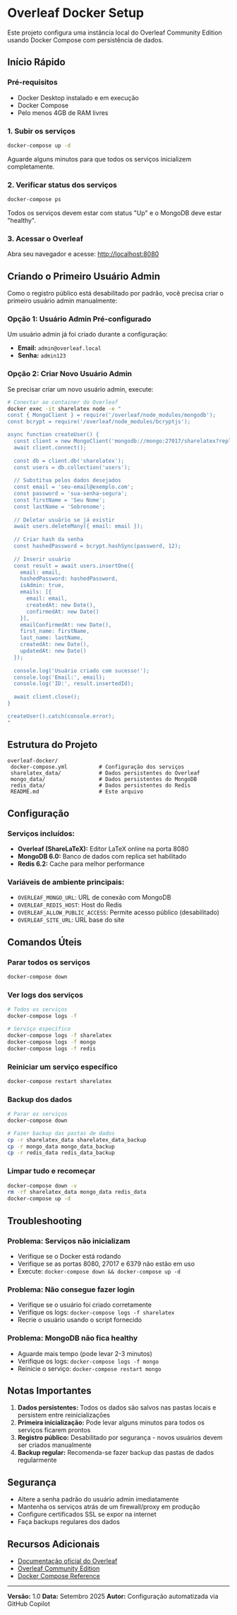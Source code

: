 ﻿# Overleaf Docker Setup

Este projeto configura uma instância local do Overleaf Community Edition usando Docker Compose com persistência de dados.

##  Início Rápido

### Pré-requisitos
- Docker Desktop instalado e em execução
- Docker Compose
- Pelo menos 4GB de RAM livres

### 1. Subir os serviços

```bash
docker-compose up -d
```

Aguarde alguns minutos para que todos os serviços inicializem completamente.

### 2. Verificar status dos serviços

```bash
docker-compose ps
```

Todos os serviços devem estar com status "Up" e o MongoDB deve estar "healthy".

### 3. Acessar o Overleaf

Abra seu navegador e acesse: [http://localhost:8080](http://localhost:8080)

##  Criando o Primeiro Usuário Admin

Como o registro público está desabilitado por padrão, você precisa criar o primeiro usuário admin manualmente:

### Opção 1: Usuário Admin Pré-configurado

Um usuário admin já foi criado durante a configuração:

- **Email:** `admin@overleaf.local`
- **Senha:** `admin123`

### Opção 2: Criar Novo Usuário Admin

Se precisar criar um novo usuário admin, execute:

```bash
# Conectar ao container do Overleaf
docker exec -it sharelatex node -e "
const { MongoClient } = require('/overleaf/node_modules/mongodb');
const bcrypt = require('/overleaf/node_modules/bcryptjs');

async function createUser() {
  const client = new MongoClient('mongodb://mongo:27017/sharelatex?replicaSet=rs0');
  await client.connect();
  
  const db = client.db('sharelatex');
  const users = db.collection('users');
  
  // Substitua pelos dados desejados
  const email = 'seu-email@exemplo.com';
  const password = 'sua-senha-segura';
  const firstName = 'Seu Nome';
  const lastName = 'Sobrenome';
  
  // Deletar usuário se já existir
  await users.deleteMany({ email: email });
  
  // Criar hash da senha
  const hashedPassword = bcrypt.hashSync(password, 12);
  
  // Inserir usuário
  const result = await users.insertOne({
    email: email,
    hashedPassword: hashedPassword,
    isAdmin: true,
    emails: [{
      email: email,
      createdAt: new Date(),
      confirmedAt: new Date()
    }],
    emailConfirmedAt: new Date(),
    first_name: firstName,
    last_name: lastName,
    createdAt: new Date(),
    updatedAt: new Date()
  });
  
  console.log('Usuário criado com sucesso!');
  console.log('Email:', email);
  console.log('ID:', result.insertedId);
  
  await client.close();
}

createUser().catch(console.error);
"
```

##  Estrutura do Projeto

```
overleaf-docker/
 docker-compose.yml          # Configuração dos serviços
 sharelatex_data/            # Dados persistentes do Overleaf
 mongo_data/                 # Dados persistentes do MongoDB
 redis_data/                 # Dados persistentes do Redis
 README.md                   # Este arquivo
```

##  Configuração

### Serviços incluídos:

- **Overleaf (ShareLaTeX):** Editor LaTeX online na porta 8080
- **MongoDB 6.0:** Banco de dados com replica set habilitado
- **Redis 6.2:** Cache para melhor performance

### Variáveis de ambiente principais:

- `OVERLEAF_MONGO_URL`: URL de conexão com MongoDB
- `OVERLEAF_REDIS_HOST`: Host do Redis
- `OVERLEAF_ALLOW_PUBLIC_ACCESS`: Permite acesso público (desabilitado)
- `OVERLEAF_SITE_URL`: URL base do site

##  Comandos Úteis

### Parar todos os serviços
```bash
docker-compose down
```

### Ver logs dos serviços
```bash
# Todos os serviços
docker-compose logs -f

# Serviço específico
docker-compose logs -f sharelatex
docker-compose logs -f mongo
docker-compose logs -f redis
```

### Reiniciar um serviço específico
```bash
docker-compose restart sharelatex
```

### Backup dos dados
```bash
# Parar os serviços
docker-compose down

# Fazer backup das pastas de dados
cp -r sharelatex_data sharelatex_data_backup
cp -r mongo_data mongo_data_backup
cp -r redis_data redis_data_backup
```

### Limpar tudo e recomeçar
```bash
docker-compose down -v
rm -rf sharelatex_data mongo_data redis_data
docker-compose up -d
```

##  Troubleshooting

### Problema: Serviços não inicializam
- Verifique se o Docker está rodando
- Verifique se as portas 8080, 27017 e 6379 não estão em uso
- Execute: `docker-compose down && docker-compose up -d`

### Problema: Não consegue fazer login
- Verifique se o usuário foi criado corretamente
- Verifique os logs: `docker-compose logs -f sharelatex`
- Recrie o usuário usando o script fornecido

### Problema: MongoDB não fica healthy
- Aguarde mais tempo (pode levar 2-3 minutos)
- Verifique os logs: `docker-compose logs -f mongo`
- Reinicie o serviço: `docker-compose restart mongo`

##  Notas Importantes

1. **Dados persistentes:** Todos os dados são salvos nas pastas locais e persistem entre reinicializações
2. **Primeira inicialização:** Pode levar alguns minutos para todos os serviços ficarem prontos
3. **Registro público:** Desabilitado por segurança - novos usuários devem ser criados manualmente
4. **Backup regular:** Recomenda-se fazer backup das pastas de dados regularmente

##  Segurança

- Altere a senha padrão do usuário admin imediatamente
- Mantenha os serviços atrás de um firewall/proxy em produção
- Configure certificados SSL se expor na internet
- Faça backups regulares dos dados

##  Recursos Adicionais

- [Documentação oficial do Overleaf](https://github.com/overleaf/overleaf)
- [Overleaf Community Edition](https://github.com/overleaf/overleaf/wiki/Quick-Start-Guide)
- [Docker Compose Reference](https://docs.docker.com/compose/)

---

**Versão:** 1.0
**Data:** Setembro 2025
**Autor:** Configuração automatizada via GitHub Copilot
